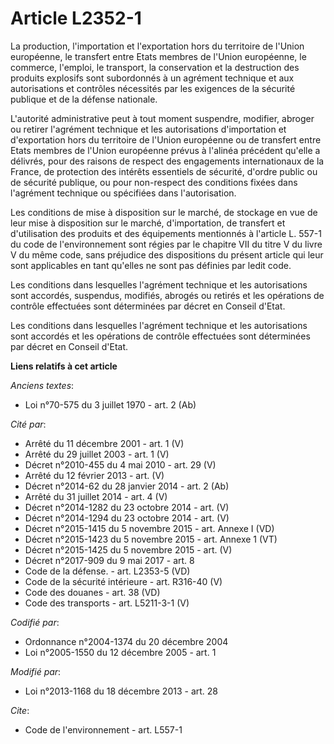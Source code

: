# Article L2352-1

La production, l'importation et l'exportation hors du territoire de l'Union européenne, le transfert entre Etats membres de
l'Union européenne, le commerce, l'emploi, le transport, la conservation et la destruction des produits explosifs sont
subordonnés à un agrément technique et aux autorisations et contrôles nécessités par les exigences de la sécurité publique et
de la défense nationale. 

L'autorité administrative peut à tout moment suspendre, modifier, abroger ou retirer l'agrément technique et les
autorisations d'importation et d'exportation hors du territoire de l'Union européenne ou de transfert entre Etats membres de
l'Union européenne prévus à l'alinéa précédent qu'elle a délivrés, pour des raisons de respect des engagements internationaux
de la France, de protection des intérêts essentiels de sécurité, d'ordre public ou de sécurité publique, ou pour non-respect
des conditions fixées dans l'agrément technique ou spécifiées dans l'autorisation. 

Les conditions de mise à disposition sur le marché, de stockage en vue de leur mise à disposition sur le marché,
d'importation, de transfert et d'utilisation des produits et des équipements mentionnés à l'article L. 557-1 du code de
l'environnement sont régies par le chapitre VII du titre V du livre V du même code, sans préjudice des dispositions du
présent article qui leur sont applicables en tant qu'elles ne sont pas définies par ledit code. 

Les conditions dans lesquelles l'agrément technique et les autorisations sont accordés, suspendus, modifiés, abrogés ou
retirés et les opérations de contrôle effectuées sont déterminées par décret en Conseil d'Etat. 

Les conditions dans lesquelles l'agrément technique et les autorisations sont accordés et les opérations de contrôle
effectuées sont déterminées par décret en Conseil d'Etat.

**Liens relatifs à cet article**

_Anciens textes_:

  - Loi n°70-575 du 3 juillet 1970 - art. 2 (Ab)

_Cité par_:

  - Arrêté du 11 décembre 2001 - art. 1 (V)
  - Arrêté du 29 juillet 2003 - art. 1 (V)
  - Décret n°2010-455 du 4 mai 2010 - art. 29 (V)
  - Arrêté du 12 février 2013 - art. (V)
  - Décret n°2014-62 du 28 janvier 2014 - art. 2 (Ab)
  - Arrêté du 31 juillet 2014 - art. 4 (V)
  - Décret n°2014-1282 du 23 octobre 2014 - art. (V)
  - Décret n°2014-1294 du 23 octobre 2014 - art. (V)
  - Décret n°2015-1415 du 5 novembre 2015 - art. Annexe I (VD)
  - Décret n°2015-1423 du 5 novembre 2015 - art. Annexe 1 (VT)
  - Décret n°2015-1425 du 5 novembre 2015 - art. (V)
  - Décret n°2017-909 du 9 mai 2017 - art. 8
  - Code de la défense. - art. L2353-5 (VD)
  - Code de la sécurité intérieure - art. R316-40 (V)
  - Code des douanes - art. 38 (VD)
  - Code des transports - art. L5211-3-1 (V)

_Codifié par_:

  - Ordonnance n°2004-1374 du 20 décembre 2004
  - Loi n°2005-1550 du 12 décembre 2005 - art. 1

_Modifié par_:

  - Loi n°2013-1168 du 18 décembre 2013 - art. 28

_Cite_:

  - Code de l'environnement - art. L557-1

